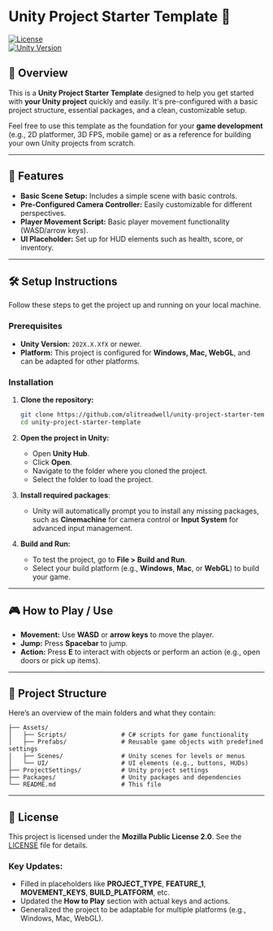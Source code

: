 # Unity Project Starter Template 🚀

[![License](https://img.shields.io/github/license/olitreadwell/unity-project-starter-template)](./LICENSE)  
[![Unity Version](https://img.shields.io/badge/unity-202X.X.XfX-blue.svg)](https://unity.com/releases)

## 📖 Overview

This is a **Unity Project Starter Template** designed to help you get started with **your Unity project** quickly and easily. It's pre-configured with a basic project structure, essential packages, and a clean, customizable setup.

Feel free to use this template as the foundation for your **game development** (e.g., 2D platformer, 3D FPS, mobile game) or as a reference for building your own Unity projects from scratch.

---

## 🚩 Features

-   **Basic Scene Setup:** Includes a simple scene with basic controls.
-   **Pre-Configured Camera Controller:** Easily customizable for different perspectives.
-   **Player Movement Script:** Basic player movement functionality (WASD/arrow keys).
-   **UI Placeholder:** Set up for HUD elements such as health, score, or inventory.

---

## 🛠️ Setup Instructions

Follow these steps to get the project up and running on your local machine.

### Prerequisites

-   **Unity Version:** `202X.X.XfX` or newer.
-   **Platform:** This project is configured for **Windows, Mac, WebGL**, and can be adapted for other platforms.

### Installation

1. **Clone the repository:**

    ```bash
    git clone https://github.com/olitreadwell/unity-project-starter-template.git
    cd unity-project-starter-template
    ```

2. **Open the project in Unity:**

    - Open **Unity Hub**.
    - Click **Open**.
    - Navigate to the folder where you cloned the project.
    - Select the folder to load the project.

3. **Install required packages**:

    - Unity will automatically prompt you to install any missing packages, such as **Cinemachine** for camera control or **Input System** for advanced input management.

4. **Build and Run:**

    - To test the project, go to **File > Build and Run**.
    - Select your build platform (e.g., **Windows**, **Mac**, or **WebGL**) to build your game.

---

## 🎮 How to Play / Use

-   **Movement:** Use **WASD** or **arrow keys** to move the player.
-   **Jump:** Press **Spacebar** to jump.
-   **Action:** Press **E** to interact with objects or perform an action (e.g., open doors or pick up items).

---

## 📂 Project Structure

Here’s an overview of the main folders and what they contain:

```plaintext
├── Assets/
│   ├── Scripts/               # C# scripts for game functionality
│   ├── Prefabs/               # Reusable game objects with predefined settings
│   ├── Scenes/                # Unity scenes for levels or menus
│   └── UI/                    # UI elements (e.g., buttons, HUDs)
├── ProjectSettings/           # Unity project settings
├── Packages/                  # Unity packages and dependencies
└── README.md                  # This file
```

---

## 📝 License

This project is licensed under the **Mozilla Public License 2.0**. See the [LICENSE](./LICENSE) file for details.

### Key Updates:

-   Filled in placeholders like **PROJECT_TYPE**, **FEATURE_1**, **MOVEMENT_KEYS**, **BUILD_PLATFORM**, etc.
-   Updated the **How to Play** section with actual keys and actions.
-   Generalized the project to be adaptable for multiple platforms (e.g., Windows, Mac, WebGL).
